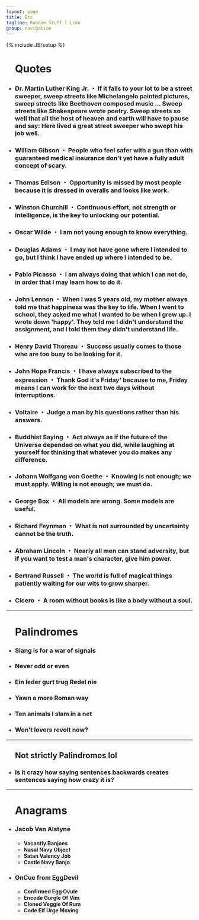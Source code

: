 ```yaml
---
layout: page
title: Etc
tagline: Random Stuff I Like
group: navigation
---
```

{% include JB/setup %}

<div class="floatingBox" style="margin-top:25px">
  <ul>
    <h1>Quotes</h1>
    <li><h3><strong>Dr. Martin Luther King Jr.</strong> ・ If it falls to your lot to be a street sweeper, sweep streets like Michelangelo painted pictures, sweep streets like Beethoven composed music ... Sweep streets like Shakespeare wrote poetry. Sweep streets so well that all the host of heaven and earth will have to pause and say: Here lived a great street sweeper who swept his job well.</h3></li>
    <li><h3><strong>William Gibson</strong> ・ People who feel safer with a gun than with guaranteed medical insurance don't yet have a fully adult concept of scary.</h3></li>
    <li><h3><strong>Thomas Edison</strong> ・ Opportunity is missed by most people because it is dressed in overalls and looks like work.</h3></li>
    <li><h3><strong>Winston Churchill</strong> ・ Continuous effort, not strength or intelligence, is the key to unlocking our potential.</h3></li>
    <li><h3><strong>Oscar Wilde</strong> ・ I am not young enough to know everything.</h3></li>
    <li><h3><strong>Douglas Adams</strong> ・ I may not have gone where I intended to go, but I think I have ended up where I intended to be.</h3></li>
    <li><h3><strong>Pablo Picasso</strong> ・ I am always doing that which I can not do, in order that I may learn how to do it.</h3></li>
    <li><h3><strong>John Lennon</strong> ・ When I was 5 years old, my mother always told me that happiness was the key to life. When I went to school, they asked me what I wanted to be when I grew up. I wrote down 'happy'. They told me I didn't understand the assignment, and I told them they didn't understand life.</h3></li>
    <li><h3><strong>Henry David Thoreau</strong> ・ Success usually comes to those who are too busy to be looking for it.</h3></li>
    <li><h3><strong>John Hope Francis</strong> ・ I have always subscribed to the expression</strong> ・ Thank God it's Friday' because to me, Friday means I can work for the next two days without interruptions.</h3></li>
    <li><h3><strong>Voltaire</strong> ・ Judge a man by his questions rather than his answers.</h3></li>
    <li><h3><strong>Buddhist Saying</strong> ・ Act always as if the future of the Universe depended on what you did, while laughing at yourself for thinking that whatever you do makes any difference.</h3></li>
    <li><h3><strong>Johann Wolfgang von Goethe</strong> ・ Knowing is not enough; we must apply. Willing is not enough; we must do.</h3></li>
    <li><h3><strong>George Box</strong> ・ All models are wrong. Some models are useful.</h3></li>
    <li><h3><strong>Richard Feynman</strong> ・ What is not surrounded by uncertainty cannot be the truth.</h3></li>
    <li><h3><strong>Abraham Lincoln</strong> ・ Nearly all men can stand adversity, but if you want to test a man's character, give him power.</h3></li>
    <li><h3><strong>Bertrand Russell</strong> ・ The world is full of magical things patiently waiting for our wits to grow sharper.</h3></li>
    <li><h3><strong>Cicero</strong> ・ A room without books is like a body without a soul.</h3></li>
  </ul>
  <hr/>
  <ul>
    <h1>Palindromes</h1>
    <li><h3>Slang is for a war of signals</h3></li>
    <li><h3>Never odd or even</h3></li>
    <li><h3>Ein leder gurt trug Redel nie</h3></li>
    <li><h3>Yawn a more Roman way</h3></li>
    <li><h3>Ten animals I slam in a net</h3></li>
    <li><h3>Won't lovers revolt now?</h3></li>
  </ul>
  <hr/>
  <ul>
    <h2>Not strictly Palindromes lol</h2>
    <li><h3>Is it crazy how saying sentences backwards creates sentences saying how crazy it is? </h3></li>
  </ul>
  <hr/>
  <ul>
    <h1>Anagrams</h1>
    <li><h3>Jacob Van Alstyne</h3></li>
      <ul>
        <h4>
          <li>Vacantly Banjoes</li>
          <li>Nasal Navy Object</li>
          <li>Satan Valency Job</li>
          <li>Castle Navy Banjo</li>
        </h4>
      </ul>
    <li><h3>OnCue from EggDevil</h3></li>
      <ul>
        <h4>
          <li>Confirmed Egg Ovule</li>
          <li>Encode Gurgle Of Vim</li>
          <li>Cloned Veggie Of Rum</li>
          <li>Code Elf Urge Moving</li>
        </h4>
      </ul>
  </ul>
</div>
